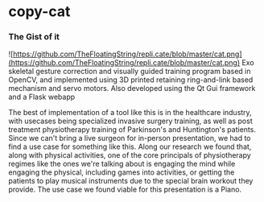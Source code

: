 # copy-cat
### The Gist of it
![https://github.com/TheFloatingString/repli.cate/blob/master/cat.png](https://github.com/TheFloatingString/repli.cate/blob/master/cat.png)
Exo skeletal gesture correction and visually guided training program based in OpenCV, and implemented using 3D printed retaining ring-and-link based mechanism and servo motors. 
Also developed using the Qt Gui framework and a Flask webapp

The best of implementation of a tool like this is in the healthcare industry, with usecases being specialized invasive surgery training, as well as post treatment physiotherapy training of Parkinson's and Huntington's patients. Since we can't bring a live surgeon for in-person presentation, we had to find a use case for something like this. Along our research we found that, along with physical activities, one of the core principals of physiotherapy regimes like the ones we're talking about is engaging the mind while engaging the physical, including games into activities, or getting the patients to play musical instruments due to the special brain workout they provide. The use case we found viable for this presentation is a Piano.

